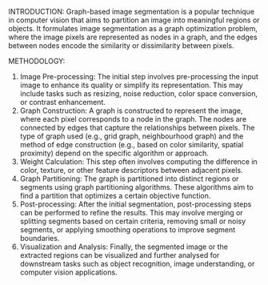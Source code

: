 INTRODUCTION:
Graph-based image segmentation is a popular technique in computer vision that aims to partition an 
image into meaningful regions or objects. It formulates image segmentation as a graph optimization 
problem, where the image pixels are represented as nodes in a graph, and the edges between nodes 
encode the similarity or dissimilarity between pixels.

METHODOLOGY:
1. Image Pre-processing: The initial step involves pre-processing the input image to enhance its 
quality or simplify its representation. This may include tasks such as resizing, noise reduction, color 
space conversion, or contrast enhancement.
2. Graph Construction: A graph is constructed to represent the image, where each pixel corresponds 
to a node in the graph. The nodes are connected by edges that capture the relationships between 
pixels. The type of graph used (e.g., grid graph, neighbourhood graph) and the method of edge 
construction (e.g., based on color similarity, spatial proximity) depend on the specific algorithm or 
approach.
3. Weight Calculation: This step often involves computing the difference in color, texture, or other 
feature descriptors between adjacent pixels. 
4. Graph Partitioning: The graph is partitioned into distinct regions or segments using graph 
partitioning algorithms. These algorithms aim to find a partition that optimizes a certain objective 
function. 
5. Post-processing: After the initial segmentation, post-processing steps can be performed to refine 
the results. This may involve merging or splitting segments based on certain criteria, removing small 
or noisy segments, or applying smoothing operations to improve segment boundaries.
6. Visualization and Analysis: Finally, the segmented image or the extracted regions can be 
visualized and further analysed for downstream tasks such as object recognition, image 
understanding, or computer vision applications.
